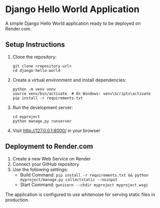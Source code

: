 #  Django Hello World Application

A simple Django Hello World application ready to be deployed on Render.com.

## Setup Instructions

1. Clone the repository:
   ```
   git clone <repository-url>
   cd django-hello-world
   ```

2. Create a virtual environment and install dependencies:
   ```
   python -m venv venv
   source venv/bin/activate  # On Windows: venv\Scripts\activate
   pip install -r requirements.txt
   ```

3. Run the development server:
   ```
   cd myproject
   python manage.py runserver
   ```

4. Visit http://127.0.0.1:8000/ in your browser

## Deployment to Render.com

1. Create a new Web Service on Render
2. Connect your GitHub repository
3. Use the following settings:
   - Build Command: `pip install -r requirements.txt && python myproject/manage.py collectstatic --noinput`
   - Start Command: `gunicorn --chdir myproject myproject.wsgi`

The application is configured to use whitenoise for serving static files in production.
 